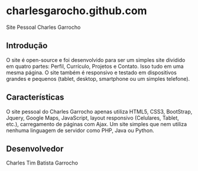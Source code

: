 charlesgarocho.github.com
===============================
Site Pessoal Charles Garrocho

## Introdução #
O site é open-source e foi desenvolvido para ser um simples site dividido em quatro partes: Perfil, Currículo, Projetos e Contato. Isso tudo em uma mesma página. O site também é responsivo e testado em dispositivos grandes e pequenos (tablet, desktop, smartphone ou um simples telefone).

## Características #
O site pessoal do Charles Garrocho apenas utiliza HTML5, CSS3, BootStrap, Jquery, Google
Maps, JavaScript, layout responsivo (Celulares, Tablet, etc.), carregamento de páginas com Ajax. Um site simples que nem utiliza nenhuma linguagem de servidor como PHP, Java ou
Python.

## Desenvolvedor #
Charles Tim Batista Garrocho